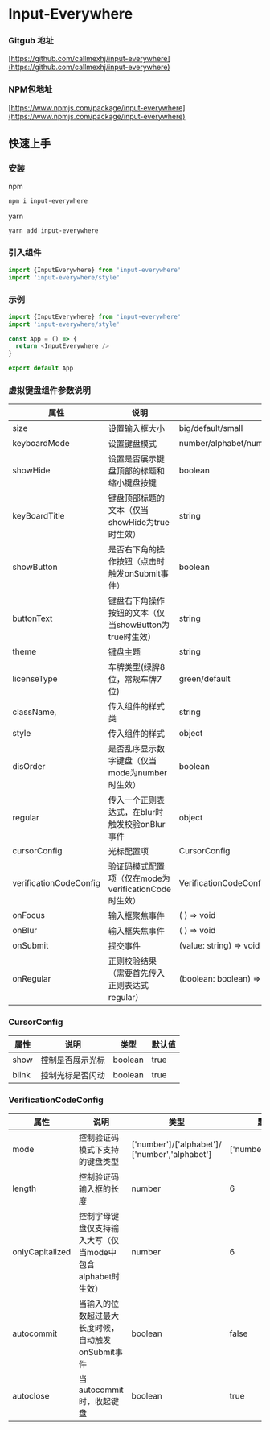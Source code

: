 # Input-Everywhere

### Gitgub 地址
[https://github.com/callmexhj/input-everywhere](https://github.com/callmexhj/input-everywhere)

### NPM包地址
[https://www.npmjs.com/package/input-everywhere](https://www.npmjs.com/package/input-everywhere)

## 快速上手
### 安装
npm
```
npm i input-everywhere
```
yarn
```
yarn add input-everywhere
```

### 引入组件
```js
import {InputEverywhere} from 'input-everywhere'
import 'input-everywhere/style'
```

### 示例
```js
import {InputEverywhere} from 'input-everywhere'
import 'input-everywhere/style'

const App = () => {
  return <InputEverywhere />
}

export default App
```


### 虚拟键盘组件参数说明

|  属性   | 说明  |类型|默认值|
|  ----  | ----  |---|---|
| size  | 设置输入框大小 |big/default/small|'big'|
| keyboardMode  | 设置键盘模式 |number/alphabet/numAlphabet/licensePlate/verificationCode|number|
|showHide   |设置是否展示键盘顶部的标题和缩小键盘按键|boolean|true|
| keyBoardTitle  | 键盘顶部标题的文本（仅当showHide为true时生效） |string|传化安全键盘|
| showButton  | 是否右下角的操作按钮（点击时触发onSubmit事件） |boolean|true|
| buttonText  | 键盘右下角操作按钮的文本（仅当showButton为true时生效） |string|确认|
| theme  | 键盘主题 |string|#1677FF|
| licenseType  | 车牌类型(绿牌8位，常规车牌7位) |green/default|default|
|className,  |传入组件的样式类|string|-|
|style|传入组件的样式|object|-|
|disOrder|是否乱序显示数字键盘（仅当mode为number时生效）|boolean|false|
|regular|传入一个正则表达式，在blur时触发校验onBlur事件|object|null|
|cursorConfig|光标配置项|CursorConfig||
|verificationCodeConfig|验证码模式配置项（仅在mode为verificationCode时生效）|VerificationCodeConfig||
| onFocus  | 输入框聚焦事件 |( ) => void|-|
| onBlur  | 输入框失焦事件 |( ) => void|-|
| onSubmit  | 提交事件 |(value: string) => void|-|
| onRegular  | 正则校验结果（需要首先传入正则表达式regular） |(boolean: boolean) => void|-|

### CursorConfig

|  属性   | 说明  |类型|默认值|
|  ----  | ----  |---|---|
| show  | 控制是否展示光标 |boolean|true|
| blink  | 控制光标是否闪动 |boolean|true|

### VerificationCodeConfig

|  属性   | 说明  |类型|默认值|
|  ----  | ----  |---|---|
| mode  | 控制验证码模式下支持的键盘类型 |['number']/['alphabet']/ ['number','alphabet']|['number','alphabet']|
| length  | 控制验证码输入框的长度 |number|6|
| onlyCapitalized  | 控制字母键盘仅支持输入大写（仅当mode中包含alphabet时生效） |number|6|
| autocommit  | 当输入的位数超过最大长度时候，自动触发onSubmit事件 |boolean|false|
| autoclose  | 当autocommit时，收起键盘 |boolean|true|


